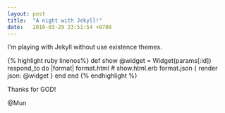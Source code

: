 ```yaml
---
layout: post
title:  "A night with Jekyll!"
date:   2016-03-29 23:51:54 +0700
---
```

I'm playing with Jekyll without use existence themes.

{% highlight ruby linenos%}
def show
  @widget = Widget(params[:id])
  respond_to do |format|
    format.html # show.html.erb
    format.json { render json: @widget }
  end
end
{% endhighlight %}

Thanks for GOD!

@Mun